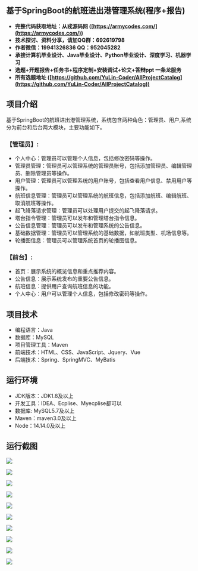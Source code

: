 ## 基于SpringBoot的航班进出港管理系统(程序+报告)

- <b>完整代码获取地址：从戎源码网 ([https://armycodes.com/](https://armycodes.com/))</b>
- <b>技术探讨、资料分享，请加QQ群：692619798</b> 
- <b>作者微信：19941326836  QQ：952045282</b> 
- <b>承接计算机毕业设计、Java毕业设计、Python毕业设计、深度学习、机器学习</b>
- <b>选题+开题报告+任务书+程序定制+安装调试+论文+答辩ppt 一条龙服务</b>
- <b>所有选题地址 ([https://github.com/YuLin-Coder/AllProjectCatalog](https://github.com/YuLin-Coder/AllProjectCatalog)) </b>

## 项目介绍
基于SpringBoot的航班进出港管理系统，系统包含两种角色：管理员、用户,系统分为前台和后台两大模块，主要功能如下。

### 【管理员】:
- 个人中心：管理员可以管理个人信息，包括修改密码等操作。
- 管理员管理：管理员可以管理系统的管理员账号，包括添加管理员、编辑管理员、删除管理员等操作。
- 用户管理：管理员可以管理系统的用户账号，包括查看用户信息、禁用用户等操作。
- 航班信息管理：管理员可以管理系统的航班信息，包括添加航班、编辑航班、取消航班等操作。
- 起飞降落请求管理：管理员可以处理用户提交的起飞降落请求。
- 塔台指令管理：管理员可以发布和管理塔台指令信息。
- 公告信息管理：管理员可以发布和管理系统的公告信息。
- 基础数据管理：管理员可以管理系统的基础数据，如航班类型、机场信息等。
- 轮播图信息：管理员可以管理系统首页的轮播图信息。

### 【前台】:
- 首页：展示系统的概览信息和重点推荐内容。
- 公告信息：展示系统发布的重要公告信息。
- 航班信息：提供用户查询航班信息的功能。
- 个人中心：用户可以管理个人信息，包括修改密码等操作。

## 项目技术
- 编程语言：Java
- 数据库：MySQL
- 项目管理工具：Maven
- 前端技术：HTML、CSS、JavaScript、Jquery、Vue
- 后端技术：Spring、SpringMVC、MyBatis

## 运行环境
- JDK版本：JDK1.8及以上
- 开发工具：IDEA、Ecplise、Myecplise都可以
- 数据库: MySQL5.7及以上
- Maven：maven3.0及以上
- Node：14.14.0及以上

## 运行截图
![](screenshot/1.png)

![](screenshot/2.png)

![](screenshot/3.png)

![](screenshot/4.png)

![](screenshot/5.png)

![](screenshot/6.png)

![](screenshot/7.png)

![](screenshot/8.png)

![](screenshot/9.png)

![](screenshot/10.png)
